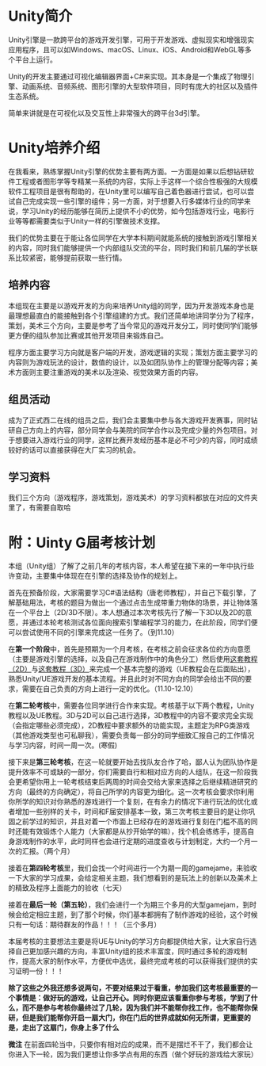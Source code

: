 # Unity简介

Unity引擎是一款跨平台的游戏开发引擎，可用于开发游戏、虚拟现实和增强现实应用程序，且可以如Windows、macOS、Linux、iOS、Android和WebGL等多个平台上运行。

Unity的开发主要通过可视化编辑器界面+C#来实现。其本身是一个集成了物理引擎、动画系统、音频系统、图形引擎的大型软件项目，同时有庞大的社区以及插件生态系统。

简单来讲就是在可视化以及交互性上非常强大的跨平台3d引擎。

# Unity培养介绍

在我看来，熟练掌握Unity引擎的优势主要有两方面。一方面是如果以后想钻研软件工程或者图形学等专精某一系统的内容，实际上手这样一个综合性极强的大规模软件工程项目是很有帮助的，在Unity里可以编写自己着色器进行尝试，也可以尝试自己完成实现一些引擎的组件；另一方面，对于想要入行多媒体行业的同学来说，学习Unity的经历能够在简历上提供不小的优势，如今包括游戏行业，电影行业等等都需要类似于Unity一样的引擎做技术支撑。

我们的优势主要在于能让各位同学在大学本科期间就能系统的接触到游戏引擎相关的内容，同时我们能够提供一个内部组队交流的平台，同时我们和前几届的学长联系比较紧密，能够提前获取一些行情。

## 培养内容

本组现在主要是以游戏开发的方向来培养Unity组的同学，因为开发游戏本身也是最理想最直白的能接触到各个引擎组建的方式。我们还简单地讲同学分为了程序，策划，美术三个方向，主要是参考了当今常见的游戏开发分工，同时使同学们能够更方便的组队参加比赛或其他开发项目来锻炼自己。

程序方面主要学习方向就是客户端的开发，游戏逻辑的实现；策划方面主要学习的内容则为游戏玩法的设计，数值的设计，以及如团队协作上的管理分配等内容；美术方面则主要注重游戏的美术以及渲染、视觉效果方面的内容。

## 组员活动

成为了正式西二在线的组员之后，我们会主要集中参与各大游戏开发赛事，同时钻研自己方向上的内容，部分同学会与美院的同学合作以及完成少量的外包项目。对于想要进入游戏行业的同学，这样比赛开发经历基本是必不可少的内容，同时成绩较好的话可以直接获得在大厂实习的机会。

## 学习资料
我们三个方向（游戏程序，游戏策划，游戏美术）的学习资料都放在对应的文件夹里了，有需要自取哈


# 附：Uinty G届考核计划

​本组（Unity组）了解了之前几年的考核内容，本人希望在接下来的一年中执行些许变动，主要集中体现在在引擎的选择及协作的规划上。

​首先在预备阶段，大家需要学习C#语法结构（唐老师教程），并自己下载引擎，了解基础用法，考核的题目为做出一个通过点击生成带重力物体的场景，并让物体落在一个平台上（2D/3D不限）。本人想通过本次考核先行了解一下3D以及2D的意愿，并通过本轮考核测试各位面向搜索引擎编程学习的能力，在此阶段，同学们便可以尝试使用不同的引擎来完成这一任务了。（到11.10）

​在**第一个阶段**中，首先是预期为一个月考核，在考核之前会征求各位的方向意愿（主要是游戏引擎的选择，以及自己在游戏制作中的角色分工）然后使用[这套教程（2D）](https://space.bilibili.com/370283072/channel/seriesdetail?sid=212002)与[这套教程（3D）](https://learn.unity.com/project/john-lemon-s-haunted-jaunt-3d-beginner)来完成一个基本完整的游戏（UE教程会在后面贴出），熟悉Unity/UE游戏开发的基本流程。并且此时对不同方向的同学会给出不同的要求，需要在自己负责的方向上进行一定的优化。（11.10-12.10）

​在**第二轮考核**中，需要各位同学进行合作来实现。考核基于以下两个教程，Unity教程以及UE教程。3D与2D可以自己进行选择，3D教程中的内容不要求完全实现（会指定哪些必须完成），2D教程中要求额外的功能实现，主题定为RPG类游戏（其他游戏类型也可私聊我），需要负责每一部分的同学细致汇报自己的工作情况与学习内容，时间一周一次。(寒假)

​接下来是**第三轮考核**，在这一轮就要开始去找队友合作了哈，鄙人认为团队协作是提升效率不可或缺的一部分，你们需要自行和相对应方向的人组队，在这一阶段我会更希望你用上一轮考核结束后两周的时间会交给大家来选择之后继续精进研究的方向（最终的方向确定），将自己所学的内容更为细化。这一次考核会要求你利用你所学的知识对你熟悉的游戏进行一个复刻，在有余力的情况下进行玩法的优化或者增加一些别样的关卡，时间和F届安排基本一致，第三次考核主要目的是让你巩固之前学过的知识，并且对着一个市面上已经存在的游戏进行复刻在门槛不高的同时还能有效锻炼个人能力（大家都是从抄开始学的嘛），找个机会练练手，提高自身游戏制作的水平，此时同样也会进行定期的进度查收与计划制定，大约一个月一次的汇报。（两个月）

接着在**第四轮考核**里，我们会找一个时间进行一个为期一周的gamejame，来验收一下大家的学习成果，会给定相关主题，我们想看到的是玩法上的创新以及美术上的精致及程序上面能力的验收（七天）
   
​接着在**最后一轮（第五轮）**，我们会进行一个为期三个多月的大型gamejam，到时候会给定相应主题，到了那个时候，你们基本都拥有了制作游戏的经验，这个时候只有一句话：期待群友的作品！！！（三个多月）
    
​	本届考核的主要想法主要是将UE与Unity的学习方向都提供给大家，让大家自行选择自己更加感兴趣的方向，丰富Unity组的技术丰富度，同时通过多轮的游戏制作，提高大家的制作水平，方便优中选优，最终完成考核的可以获得我们提供的实习证明一份！！！

**除了这些之外我还想多说两句，不要对结果过于看重，参加我们这考核最重要的一个事情是：做好玩的游戏，让自己开心。同时你更应该看重你参与考核，学到了什么，而不是参与考核你最终过了几轮，因为我们并不能帮你找工作，也不能帮你保研，但是我们能帮你开启一扇大门，你在门后的世界成就如何无所谓，更重要的是，走出了这扇门，你身上多了什么**

**微注**  在前面四轮当中，只要你有相对应的成果，而不是摆烂不干了，我们都会让你进入下一轮，因为我们更想让你多学点有用的东西（做个好玩的游戏给大家玩）
```